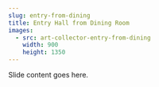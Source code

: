 ```yaml
---
slug: entry-from-dining
title: Entry Hall from Dining Room
images:
  - src: art-collector-entry-from-dining
    width: 900
    height: 1350
---
```

Slide content goes here.

